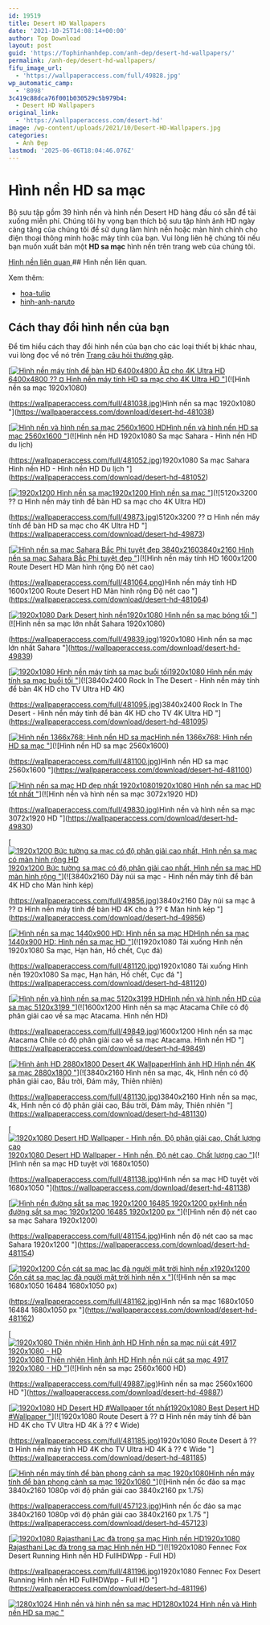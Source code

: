 ```yaml
---
id: 19519
title: Desert HD Wallpapers
date: '2021-10-25T14:08:14+00:00'
author: Top Download
layout: post
guid: 'https://Tophinhanhdep.com/anh-dep/desert-hd-wallpapers/'
permalink: /anh-dep/desert-hd-wallpapers/
fifu_image_url:
  - 'https://wallpaperaccess.com/full/49828.jpg'
wp_automatic_camp:
  - '8098'
3c419c88dca76f001b030529c5b979b4:
  - Desert HD Wallpapers
original_link:
  - 'https://wallpaperaccess.com/desert-hd'
image: /wp-content/uploads/2021/10/Desert-HD-Wallpapers.jpg
categories:
  - Ảnh Đẹp
lastmod: '2025-06-06T18:04:46.076Z'
---
```

# Hình nền HD sa mạc

Bộ sưu tập gồm 39 hình nền và hình nền Desert HD hàng đầu có sẵn để tải xuống miễn phí. Chúng tôi hy vọng bạn thích bộ sưu tập hình ảnh HD ngày càng tăng của chúng tôi để sử dụng làm hình nền hoặc màn hình chính cho điện thoại thông minh hoặc máy tính của bạn. Vui lòng liên hệ chúng tôi nếu bạn muốn xuất bản một **HD sa mạc** hình nền trên trang web của chúng tôi.

[Hình nền liên quan ](#related) ## Hình nền liên quan.

   
 Xem thêm:

   
- [hoa-tulip](https://tophinhanhdep.com/hinh-hoa-dep/hoa-tulip/)
- [hinh-anh-naruto](https://tophinhanhdep.com/anh-naruto/hinh-anh-naruto/)

## Cách thay đổi hình nền của bạn

Để tìm hiểu cách thay đổi hình nền của bạn cho các loại thiết bị khác nhau, vui lòng đọc về nó trên [Trang câu hỏi thường gặp](https://tophinhanhdep.com/faq/).

  
[[![Hình nền máy tính để bàn HD 6400x4800 Â¤ cho 4K Ultra HD](https://wallpaperaccess.com/full/49828.jpg)6400x4800 ?? ¤ Hình nền máy tính HD sa mạc cho 4K Ultra HD "](https://wallpaperaccess.com/download/desert-hd-49828)](![Hình nền sa mạc 1920x1080)

(https://wallpaperaccess.com/full/481038.jpg)Hình nền sa mạc 1920x1080 "](https://wallpaperaccess.com/download/desert-hd-481038)

[[![Hình nền và hình nền sa mạc 2560x1600 HD](https://wallpaperaccess.com/full/49897.jpg)Hình nền và hình nền HD sa mạc 2560x1600 "](https://wallpaperaccess.com/download/desert-hd-49897)](![Hình nền HD 1920x1080 Sa mạc Sahara - Hình nền HD du lịch)

(https://wallpaperaccess.com/full/481052.jpg)1920x1080 Sa mạc Sahara Hình nền HD - Hình nền HD Du lịch "](https://wallpaperaccess.com/download/desert-hd-481052)

[[![1920x1200 Hình nền sa mạc](https://wallpaperaccess.com/full/49842.jpg)1920x1200 Hình nền sa mạc "](https://wallpaperaccess.com/download/desert-hd-49842)](![5120x3200 ?? ¤ Hình nền máy tính để bàn HD sa mạc cho 4K Ultra HD)

(https://wallpaperaccess.com/full/49873.jpg)5120x3200 ?? ¤ Hình nền máy tính để bàn HD sa mạc cho 4K Ultra HD "](https://wallpaperaccess.com/download/desert-hd-49873)

[[![Hình nền sa mạc Sahara Bắc Phi tuyệt đẹp 3840x2160](https://wallpaperaccess.com/full/49838.jpg)3840x2160 Hình nền sa mạc Sahara Bắc Phi tuyệt đẹp "](https://wallpaperaccess.com/download/desert-hd-49838)](![Hình nền máy tính HD 1600x1200 Route Desert HD Màn hình rộng Độ nét cao)

(https://wallpaperaccess.com/full/481064.png)Hình nền máy tính HD 1600x1200 Route Desert HD Màn hình rộng Độ nét cao "](https://wallpaperaccess.com/download/desert-hd-481064)

[[![1920x1080 Dark Desert hình nền](https://wallpaperaccess.com/full/49844.jpg)1920x1080 Hình nền sa mạc bóng tối "](https://wallpaperaccess.com/download/desert-hd-49844)](![Hình nền sa mạc lớn nhất Sahara 1920x1080)

(https://wallpaperaccess.com/full/49839.jpg)1920x1080 Hình nền sa mạc lớn nhất Sahara "](https://wallpaperaccess.com/download/desert-hd-49839)

[[![1920x1080 Hình nền máy tính sa mạc buổi tối](https://wallpaperaccess.com/full/481083.jpg)1920x1080 Hình nền máy tính sa mạc buổi tối "](https://wallpaperaccess.com/download/desert-hd-481083)](![3840x2400 Rock In The Desert - Hình nền máy tính để bàn 4K HD cho TV Ultra HD 4K)

(https://wallpaperaccess.com/full/481095.jpg)3840x2400 Rock In The Desert - Hình nền máy tính để bàn 4K HD cho TV 4K Ultra HD "](https://wallpaperaccess.com/download/desert-hd-481095)

[[![Hình nền 1366x768: Hình nền HD sa mạc](https://wallpaperaccess.com/full/481099.jpg)Hình nền 1366x768: Hình nền HD sa mạc "](https://wallpaperaccess.com/download/desert-hd-481099)](![Hình nền HD sa mạc 2560x1600)

(https://wallpaperaccess.com/full/481100.jpg)Hình nền HD sa mạc 2560x1600 "](https://wallpaperaccess.com/download/desert-hd-481100)

[[![Hình nền sa mạc HD đẹp nhất 1920x1080](https://wallpaperaccess.com/full/481104.jpg)1920x1080 Hình nền sa mạc HD tốt nhất "](https://wallpaperaccess.com/download/desert-hd-481104)](![Hình nền và hình nền sa mạc 3072x1920 HD)

(https://wallpaperaccess.com/full/49830.jpg)Hình nền và hình nền sa mạc 3072x1920 HD "](https://wallpaperaccess.com/download/desert-hd-49830)

[[![1920x1200 Bức tường sa mạc có độ phân giải cao nhất, Hình nền sa mạc có màn hình rộng HD](https://wallpaperaccess.com/full/481108.jpg)1920x1200 Bức tường sa mạc có độ phân giải cao nhất, Hình nền sa mạc HD màn hình rộng "](https://wallpaperaccess.com/download/desert-hd-481108)](![3840x2160 Dãy núi sa mạc - Hình nền máy tính để bàn 4K HD cho Màn hình kép)

(https://wallpaperaccess.com/full/49856.jpg)3840x2160 Dãy núi sa mạc â ?? ¤ Hình nền máy tính để bàn HD 4K cho â ?? ¢ Màn hình kép "](https://wallpaperaccess.com/download/desert-hd-49856)

[[![Hình nền sa mạc 1440x900 HD: Hình nền sa mạc HD](https://wallpaperaccess.com/full/481119.jpg)Hình nền sa mạc 1440x900 HD: Hình nền sa mạc HD "](https://wallpaperaccess.com/download/desert-hd-481119)](![1920x1080 Tải xuống Hình nền 1920x1080 Sa mạc, Hạn hán, Hồ chết, Cục đá)

(https://wallpaperaccess.com/full/481120.jpg)1920x1080 Tải xuống Hình nền 1920x1080 Sa mạc, Hạn hán, Hồ chết, Cục đá "](https://wallpaperaccess.com/download/desert-hd-481120)

[[![Hình nền và hình nền sa mạc 5120x3199 HD](https://wallpaperaccess.com/full/481122.jpg)Hình nền và hình nền HD của sa mạc 5120x3199 "](https://wallpaperaccess.com/download/desert-hd-481122)](![1600x1200 Hình nền sa mạc Atacama Chile có độ phân giải cao về sa mạc Atacama.  Hình nền HD)

(https://wallpaperaccess.com/full/49849.jpg)1600x1200 Hình nền sa mạc Atacama Chile có độ phân giải cao về sa mạc Atacama. Hình nền HD "](https://wallpaperaccess.com/download/desert-hd-49849)

[[![Hình ảnh HD 2880x1800 Desert 4K Wallpaper](https://wallpaperaccess.com/full/481125.jpg)Hình ảnh HD Hình nền 4K sa mạc 2880x1800 "](https://wallpaperaccess.com/download/desert-hd-481125)](![3840x2160 Hình nền sa mạc, 4k, Hình nền có độ phân giải cao, Bầu trời, Đám mây, Thiên nhiên)

(https://wallpaperaccess.com/full/481130.jpg)3840x2160 Hình nền sa mạc, 4k, Hình nền có độ phân giải cao, Bầu trời, Đám mây, Thiên nhiên "](https://wallpaperaccess.com/download/desert-hd-481130)

[[![1920x1080 Desert HD Wallpaper - Hình nền, Độ phân giải cao, Chất lượng cao](https://wallpaperaccess.com/full/353505.jpg)1920x1080 Desert HD Wallpaper - Hình nền, Độ nét cao, Chất lượng cao "](https://wallpaperaccess.com/download/desert-hd-353505)](![Hình nền sa mạc HD tuyệt vời 1680x1050)

(https://wallpaperaccess.com/full/481138.jpg)Hình nền sa mạc HD tuyệt vời 1680x1050 "](https://wallpaperaccess.com/download/desert-hd-481138)

[[![Hình nền đường sắt sa mạc 1920x1200 16485 1920x1200 px](https://wallpaperaccess.com/full/49834.jpg)Hình nền đường sắt sa mạc 1920x1200 16485 1920x1200 px "](https://wallpaperaccess.com/download/desert-hd-49834)](![Hình nền độ nét cao sa mạc Sahara 1920x1200)

(https://wallpaperaccess.com/full/481154.jpg)Hình nền độ nét cao sa mạc Sahara 1920x1200 "](https://wallpaperaccess.com/download/desert-hd-481154)

[[![1920x1200 Cồn cát sa mạc lạc đà người mặt trời hình nền x](https://wallpaperaccess.com/full/311428.jpg)1920x1200 Cồn cát sa mạc lạc đà người mặt trời hình nền x "](https://wallpaperaccess.com/download/desert-hd-311428)](![Hình nền sa mạc 1680x1050 16484 1680x1050 px)

(https://wallpaperaccess.com/full/481162.jpg)Hình nền sa mạc 1680x1050 16484 1680x1050 px "](https://wallpaperaccess.com/download/desert-hd-481162)

[[![1920x1080 Thiên nhiên Hình ảnh HD Hình nền sa mạc núi cát 4917 1920x1080 - HD](https://wallpaperaccess.com/full/481166.jpg)1920x1080 Thiên nhiên Hình ảnh HD Hình nền núi cát sa mạc 4917 1920x1080 - HD "](https://wallpaperaccess.com/download/desert-hd-481166)](![Hình nền sa mạc 2560x1600 HD)

(https://wallpaperaccess.com/full/49887.jpg)Hình nền sa mạc 2560x1600 HD "](https://wallpaperaccess.com/download/desert-hd-49887)

[[![1920x1080 HD Desert HD #Wallpaper tốt nhất](https://wallpaperaccess.com/full/481170.png)1920x1080 Best Desert HD #Wallpaper "](https://wallpaperaccess.com/download/desert-hd-481170)](![1920x1080 Route Desert â ?? ¤ Hình nền máy tính để bàn HD 4K cho TV Ultra HD 4K â ?? ¢ Wide)

(https://wallpaperaccess.com/full/481185.jpg)1920x1080 Route Desert â ?? ¤ Hình nền máy tính HD 4K cho TV Ultra HD 4K â ?? ¢ Wide "](https://wallpaperaccess.com/download/desert-hd-481185)

[[![Hình nền máy tính để bàn phong cảnh sa mạc 1920x1080](https://wallpaperaccess.com/full/481191.jpg)Hình nền máy tính để bàn phong cảnh sa mạc 1920x1080 "](https://wallpaperaccess.com/download/desert-hd-481191)](![Hình nền ốc đảo sa mạc 3840x2160 1080p với độ phân giải cao 3840x2160 px 1.75)

(https://wallpaperaccess.com/full/457123.jpg)Hình nền ốc đảo sa mạc 3840x2160 1080p với độ phân giải cao 3840x2160 px 1.75 "](https://wallpaperaccess.com/download/desert-hd-457123)

[[![1920x1080 Rajasthani Lạc đà trong sa mạc Hình nền HD](https://wallpaperaccess.com/full/481195.jpg)1920x1080 Rajasthani Lạc đà trong sa mạc Hình nền HD "](https://wallpaperaccess.com/download/desert-hd-481195)](![1920x1080 Fennec Fox Desert Running Hình nền HD FullHDWpp - Full HD)

(https://wallpaperaccess.com/full/481196.jpg)1920x1080 Fennec Fox Desert Running Hình nền HD FullHDWpp - Full HD "](https://wallpaperaccess.com/download/desert-hd-481196)

[![1280x1024 Hình nền và hình nền sa mạc HD](https://wallpaperaccess.com/full/481198.jpg)1280x1024 Hình nền và Hình nền HD sa mạc "](https://wallpaperaccess.com/download/desert-hd-481198)
